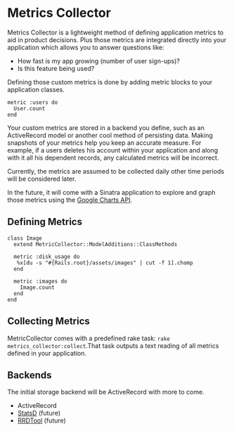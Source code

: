 # Metrics Collector

Metrics Collector is a lightweight method of defining application metrics
to aid in product decisions. Plus those metrics are integrated directly
into your application which allows you to answer questions like:

* How fast is my app growing (number of user sign-ups)?
* Is this feature being used?

Defining those custom metrics is done by adding metric blocks to your
application classes.

    metric :users do
      User.count
    end

Your custom metrics are stored in a backend you define, such as an ActiveRecord
model or another cool method of persisting data. Making snapshots of your
metrics help you keep an accurate measure. For example, if a users deletes
his account within your application and along with it all his dependent
records, any calculated metrics will be incorrect.

Currently, the metrics are assumed to be collected daily other time periods
will be considered later.

In the future, it will come with a Sinatra application to explore and graph
those metrics using the [Google Charts API][GoogleCharts].

## Defining Metrics

    class Image
      extend MetricCollector::ModelAdditions::ClassMethods

      metric :disk_usage do
       %x[du -s "#{Rails.root}/assets/images" | cut -f 1].chomp
      end

      metric :images do
        Image.count
      end
    end

## Collecting Metrics

MetricCollector comes with a predefined rake task: 
`rake metrics_collector:collect`.That task outputs a text reading of all
metrics defined in your application.

## Backends

The initial storage backend will be ActiveRecord with more to come.

* ActiveRecord
* [StatsD][] (future)
* [RRDTool][] (future)


[StatsD]: https://github.com/etsy/statsd
[RRDTool]: http://oss.oetiker.ch/rrdtool/
[GoogleCharts]: http://code.google.com/apis/chart/
